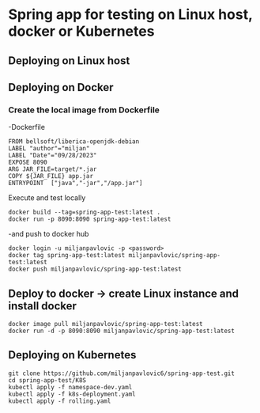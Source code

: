 # Spring app for testing on Linux host, docker or Kubernetes

## Deploying on Linux host

## Deploying on Docker

### Create the local image from Dockerfile
-Dockerfile
```
FROM bellsoft/liberica-openjdk-debian
LABEL "author"="miljan"
LABEL "Date"="09/28/2023"
EXPOSE 8090
ARG JAR_FILE=target/*.jar
COPY ${JAR_FILE} app.jar
ENTRYPOINT  ["java","-jar","/app.jar"]
```
Execute and test locally
```
docker build --tag=spring-app-test:latest .
docker run -p 8090:8090 spring-app-test:latest
```
-and push to docker hub
```
docker login -u miljanpavlovic -p <password>
docker tag spring-app-test:latest miljanpavlovic/spring-app-test:latest
docker push miljanpavlovic/spring-app-test:latest
```
## Deploy to docker -> create Linux instance and install docker
```
docker image pull miljanpavlovic/spring-app-test:latest
docker run -d -p 8090:8090 miljanpavlovic/spring-app-test:latest
```

## Deploying on Kubernetes
```
git clone https://github.com/miljanpavlovic6/spring-app-test.git
cd spring-app-test/K8S
kubectl apply -f namespace-dev.yaml
kubectl apply -f k8s-deployment.yaml
kubectl apply -f rolling.yaml
```
